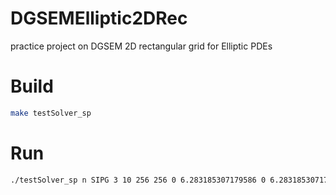 # DGSEMElliptic2DRec
practice project on DGSEM 2D rectangular grid for Elliptic PDEs

# Build
```bash
make testSolver_sp
```

# Run
```bash
./testSolver_sp n SIPG 3 10 256 256 0 6.283185307179586 0 6.283185307179586 "L=D,R=D,B=N,T=N" cases/testcase1.json
```
